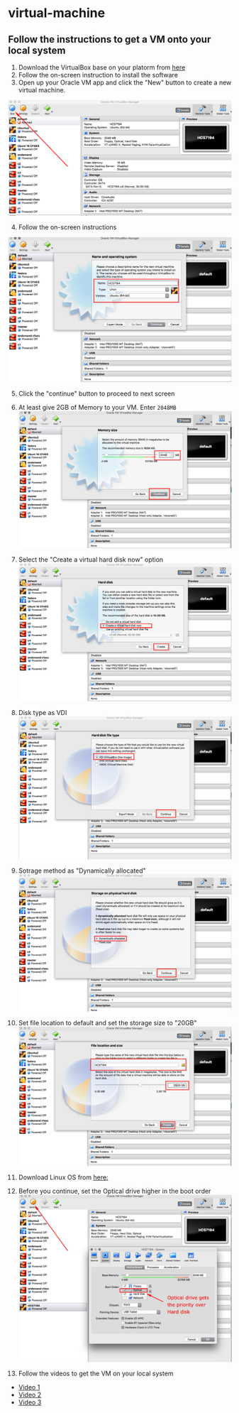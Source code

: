 # virtual-machine

## Follow the instructions to get a VM onto your local system

1. Download the VirtualBox base on your platorm from [here](https://www.virtualbox.org/wiki/Downloads)
2. Follow the on-screen instruction to install the software
3. Open up your Oracle VM app and click the "New" button to create a new virtual machine.

![](/Images/1.png)

4. Follow the on-screen instructions

![](/Images/2.png)

5. Click the "continue" button to proceed to next screen
6. At least give 2GB of Memory to your VM. Enter `2048MB`
![](/Images/3.png)

7. Select the "Create a virtual hard disk now" option
![](/Images/4.png)
8. Disk type as VDI
![](/Images/5.png)
9. Sotrage method as "Dynamically allocated"
![](/Images/6.png)
10. Set file location to default and set the storage size to "20GB"
![](/Images/7.png)
11. Download Linux OS from [here:](http://archive.ubuntu.com/ubuntu/dists/bionic/main/installer-amd64/current/images/netboot/mini.iso)
12. Before you continue, set the Optical drive higher in the boot order
![](/Images/8.png)
13. Follow the videos to get the VM on your local system

- [Video 1](https://osu.box.com/shared/static/o0aiqm4di226tuu3m1s35qhi77anmil0.mov)
- [Video 2](https://osu.box.com/shared/static/tpcpebk1h6m2mijvkj10spurn71gzad0.mov)
- [Video 3](https://osu.box.com/shared/static/s8lo0m2kqaamjnz88vg6zfnjqg27dwo3.mov)

